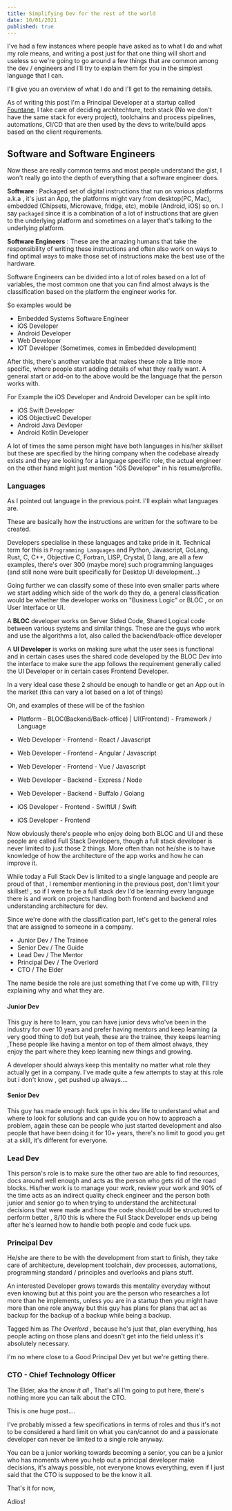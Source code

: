 ```yaml
---
title: Simplifying Dev for the rest of the world
date: 10/01/2021
published: true
---
```


I've had a few instances where people have asked as to what I do and what my
role means, and writing a post just for that one thing will short and useless so
we're going to go around a few things that are common among the dev / engineers
and I'll try to explain them for you in the simplest language that I can.

I'll give you an overview of what I do and I'll get to the remaining details.

As of writing this post I'm a Principal Developer at a startup called
[Fountane](https://fountane.com/), I take care of deciding architechture, tech
stack (No we don't have the same stack for every project), toolchains and
process pipelines, automations, CI/CD that are then used by the devs to
write/build apps based on the client requirements.

## Software and Software Engineers

Now these are really common terms and most people understand the gist, I won't
really go into the depth of everything that a software engineer does.

**Software** : Packaged set of digital instructions that run on various
platforms a.k.a , it's just an App, the platforms might vary from desktop(PC,
Mac), embedded (Chipsets, Microwave, fridge, etc), mobile (Android, iOS) so on.
I say `packaged` since it is a combination of a lot of instructions that are
given to the underlying platform and sometimes on a layer that's talking to the
underlying platform.

**Software Engineers** : These are the amazing humans that take the
responsibility of writing these instructions and often also work on ways to find
optimal ways to make those set of instructions make the best use of the
hardware.

Software Engineers can be divided into a lot of roles based on a lot of
variables, the most common one that you can find almost always is the
classification based on the platform the engineer works for.

So examples would be

- Embedded Systems Software Engineer
- iOS Developer
- Android Developer
- Web Developer
- IOT Developer (Sometimes, comes in Embedded development)

After this, there's another variable that makes these role a little more
specific, where people start adding details of what they really want. A general
start or add-on to the above would be the language that the person works with.

For Example the iOS Developer and Android Developer can be split into

- iOS Swift Developer
- iOS ObjectiveC Developer
- Android Java Devloper
- Android Kotlin Developer

A lot of times the same person might have both languages in his/her skillset but
these are specified by the hiring company when the codebase already exists and
they are looking for a language specific role, the actual engineer on the other
hand might just mention "iOS Developer" in his resume/profile.

### Languages

As I pointed out language in the previous point. I'll explain what languages
are.

These are basically how the instructions are written for the software to be
created.

Developers specialise in these languages and take pride in it. Technical term
for this is `Programming Languages` and Python, Javascript, GoLang, Rust, C,
C++, Objective C, Fortran, LISP, Crystal, D lang, are all a few examples,
there's over 300 (maybe more) such programming languages (and still none were
built specifically for Desktop UI development...)

Going further we can classify some of these into even smaller parts where we
start adding which side of the work do they do, a general classification would
be whether the developer works on "Business Logic" or BLOC , or on User
Interface or UI.

A **BLOC** developer works on Server Sided Code, Shared Logical code between
various systems and similar things. These are the guys who work and use the
algorithms a lot, also called the backend/back-office developer

A **UI Developer** is works on making sure what the user sees is functional and
in certain cases uses the shared code developed by the BLOC Dev into the
interface to make sure the app follows the requirement generally called the UI
Developer or in certain cases Frontend Developer.

In a very ideal case these 2 should be enough to handle or get an App out in the
market (this can vary a lot based on a lot of things)

Oh, and examples of these will be of the fashion

- Platform - BLOC(Backend/Back-office) | UI(Frontend) - Framework / Language

- Web Developer - Frontend - React / Javascript
- Web Developer - Frontend - Angular / Javascript
- Web Developer - Frontend - Vue / Javascript

- Web Developer - Backend - Express / Node
- Web Developer - Backend - Buffalo / Golang

- iOS Developer - Frontend - SwiftUI / Swift
- iOS Developer - Frontend

Now obviously there's people who enjoy doing both BLOC and UI and these people
are called Full Stack Developers, though a full stack developer is never limited
to just those 2 things. More often than not he/she is to have knowledge of how
the architecture of the app works and how he can improve it.

While today a Full Stack Dev is limited to a single language and people are
proud of that , I remember mentioning in the previous post, don't limit your
skillset! , so if I were to be a full stack dev I'd be learning every language
there is and work on projects handling both frontend and backend and
understanding architecture for dev.

Since we're done with the classification part, let's get to the general roles
that are assigned to someone in a company.

- Junior Dev / The Trainee
- Senior Dev / The Guide
- Lead Dev / The Mentor
- Principal Dev / The Overlord
- CTO / The Elder

The name beside the role are just something that I've come up with, I'll try
explaining why and what they are.

#### Junior Dev

This guy is here to learn, you can have junior devs who've been in the industry
for over 10 years and prefer having mentors and keep learning (a very good thing
to do!) but yeah, these are the trainee, they keeps learning ,These people like
having a mentor on top of them almost always, they enjoy the part where they
keep learning new things and growing.

A developer should always keep this mentality no matter what role they actually
get in a company. I've made quite a few attempts to stay at this role but i
don't know , get pushed up always....

#### Senior Dev

This guy has made enough fuck ups in his dev life to understand what and where
to look for solutions and can guide you on how to approach a problem, again
these can be people who just started development and also people that have been
doing it for 10+ years, there's no limit to good you get at a skill, it's
different for everyone.

### Lead Dev

This person's role is to make sure the other two are able to find resources,
docs around well enough and acts as the person who gets rid of the road blocks.
His/her work is to manage your work, review your work and 90% of the time acts
as an indirect quality check engineer and the person both junior and senior go
to when trying to understand the architectural decisions that were made and how
the code should/could be structured to perform better , 8/10 this is where the
Full Stack Developer ends up being after he's learned how to handle both people
and code fuck ups.

### Principal Dev

He/she are there to be with the development from start to finish, they take care
of architecture, development toolchain, dev processes, automations, programming
standard / principles and overlooks and plans stuff.

An interested Developer grows towards this mentality everyday without even
knowing but at this point you are the person who researches a lot more than he
implements, unless you are in a startup then you might have more than one role
anyway but this guy has plans for plans that act as backup for the backup of a
backup while being a backup.

Tagged him as _The Overlord_ , because he's just that, plan everything, has
people acting on those plans and doesn't get into the field unless it's
absolutely necessary.

I'm no where close to a Good Principal Dev yet but we're getting there.

### CTO - Chief Technology Officer

The Elder, aka _the know it all_ , That's all I'm going to put here, there's
nothing more you can talk about the CTO.

This is one huge post....

I've probably missed a few specifications in terms of roles and thus it's not to
be considered a hard limit on what you can/cannot do and a passionate developer
can never be limited to a single role anyway.

You can be a junior working towards becoming a senior, you can be a junior who
has moments where you help out a principal developer make decisions, it's always
possible, not everyone knows everything, even if I just said that the CTO is
supposed to be the know it all.

That's it for now,

Adios!
